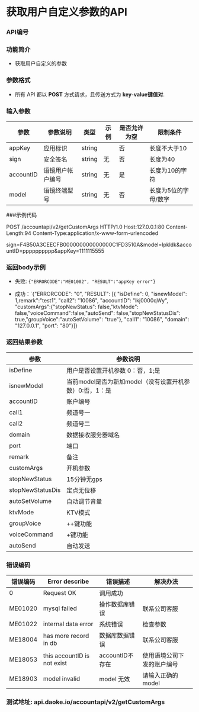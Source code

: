获取用户自定义参数的API
===============================

### API编号

### 功能简介
* 获取用户自定义的参数

### 参数格式

* 所有 API 都以 **POST** 方式请求，且传送方式为 **key-value键值对**.

### 输入参数

 参数                        | 参数说明            | 类型     |   示例         | 是否允许为空  | 限制条件
-----------------------------|---------------------|----------|----------------|---------------|---------------------------
 appKey                      | 应用标识            | string   | 	       | 否            | 长度不大于10
 sign                        | 安全签名            | string   | 无             | 否            | 长度为40
 accountID                   | 语镜用户帐户编号    | string   | 无     | 是            | 长度为10的字符
 model                       | 语镜终端型号        | string   | 无             | 否            | 长度为5位的字母/数字

###示例代码

POST /accountapi/v2/getCustomArgs  HTTP/1.0
Host:127.0.0.1:80
Content-Length:94
Content-Type:application/x-www-form-urlencoded

sign=F4B50A3CEECFB000000000000000C1FD3510A&model=lpkldk&accountID=pppppppppp&appKey=1111115555

### 返回body示例

* 失败: `{"ERRORCODE":"ME01002", "RESULT":"appKey error"}`

* 成功：`{"ERRORCODE": "0", "RESULT": [{ "isDefine": 0, "isnewModel": 1,remark":"test1", "call2": "10086", "accountID": "lkj0000qWy", "customArgs":{"stopNewStatus": false,"ktvMode": false,"voiceCommand":false,"autoSend": false,"stopNewStatusDis": true,"groupVoice":"autoSetVolume": "true"}, "call1": "10086", "domain": "127.0.0.1", "port": "80"}]}


### 返回结果参数

参数            	| 参数说明
--------------------|-------------------------------------------
isDefine       	| 用户是否设置开机参数 0：否，1;是
isnewModel     	| 当前model是否为新加model（没有设置开机参数）0:否，1：是
accountID		| 账户编号
call1          	| 频道号一
call2          	| 频道号二
domain         	| 数据接收服务器域名
port          	| 端口
remark			| 备注
customArgs     	| 开机参数
stopNewStatus  	| 15分钟无gps
stopNewStatusDis| 定点无位移
autoSetVolume	| 自动调节音量
ktvMode          	| KTV模式
groupVoice       	| ++键功能
voiceCommand     | +键功能
autoSend          | 自动发送


### 错误编码


错误编码      |  Error describe                   | 错误描述              | 解决办法
--------------|-----------------------------------|-----------------------|---------------------------------------
 0            | Request OK                        | 调用成功              |
 ME01020      | mysql failed                      | 操作数据库错误        | 联系公司客服
 ME01022      | internal data error               | 系统错误              | 检查参数
 ME18004      | has more record in db             | 数据库数据错误        | 联系公司客服
 ME18053      | this accountID is not exist       |accountID不存在    |使用语境公司下发的账户编号
 ME18903      | model invalid                     | model 无效            |请输入正确的model


### 测试地址: api.daoke.io/accountapi/v2/getCustomArgs
